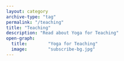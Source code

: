 ```yaml
---
layout: category
archive-type: "tag"
permalink: "/teaching"
title: "Teaching"
description: "Read about Yoga for Teaching"
open-graph:
  title:        "Yoga for Teaching"
  image:        "subscribe-bg.jpg"
---
```


